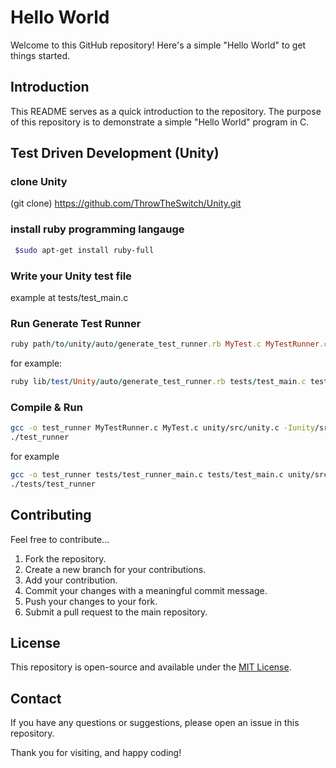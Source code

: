 # Hello World

Welcome to this GitHub repository! Here's a simple "Hello World" to get things started.

## Introduction

This README serves as a quick introduction to the repository. The purpose of this repository is to demonstrate a simple "Hello World" program in C.

## Test Driven Development (Unity)

### clone Unity

(git clone) <https://github.com/ThrowTheSwitch/Unity.git>

### install ruby programming langauge

 ```Bash
  $sudo apt-get install ruby-full
 ```

### Write your Unity test file

example at tests/test_main.c

### Run Generate Test Runner

```Ruby
ruby path/to/unity/auto/generate_test_runner.rb MyTest.c MyTestRunner.c
```

for example:

```ruby
ruby lib/test/Unity/auto/generate_test_runner.rb tests/test_main.c tests/test_runner_main.c
```


### Compile & Run

```bash
gcc -o test_runner MyTestRunner.c MyTest.c unity/src/unity.c -Iunity/src
./test_runner
```

for example

```bash
gcc -o test_runner tests/test_runner_main.c tests/test_main.c unity/src/unity.c -Iunity/src
./tests/test_runner
```



## Contributing

Feel free to contribute...

1. Fork the repository.
2. Create a new branch for your contributions.
3. Add your contribution.
4. Commit your changes with a meaningful commit message.
5. Push your changes to your fork.
6. Submit a pull request to the main repository.

## License

This repository is open-source and available under the [MIT License](LICENSE).

## Contact

If you have any questions or suggestions, please open an issue in this repository.

Thank you for visiting, and happy coding!
